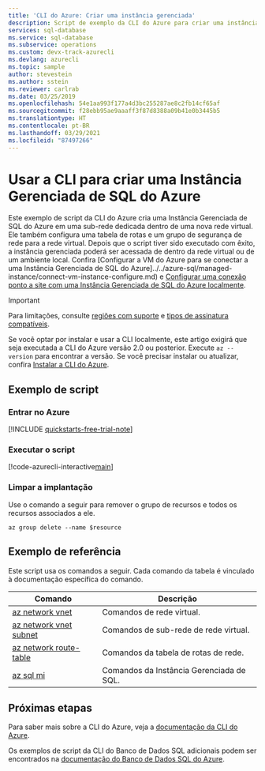 ```yaml
---
title: 'CLI do Azure: Criar uma instância gerenciada'
description: Script de exemplo da CLI do Azure para criar uma instância gerenciada na Instância Gerenciada de SQL do Azure
services: sql-database
ms.service: sql-database
ms.subservice: operations
ms.custom: devx-track-azurecli
ms.devlang: azurecli
ms.topic: sample
author: stevestein
ms.author: sstein
ms.reviewer: carlrab
ms.date: 03/25/2019
ms.openlocfilehash: 54e1aa993f177a4d3bc255287ae8c2fb14cf65af
ms.sourcegitcommit: f28ebb95ae9aaaff3f87d8388a09b41e0b3445b5
ms.translationtype: HT
ms.contentlocale: pt-BR
ms.lasthandoff: 03/29/2021
ms.locfileid: "87497266"
---
```

# <a name="use-cli-to-create-an-azure-sql-managed-instance"></a>Usar a CLI para criar uma Instância Gerenciada de SQL do Azure

Este exemplo de script da CLI do Azure cria uma Instância Gerenciada de SQL do Azure em uma sub-rede dedicada dentro de uma nova rede virtual. Ele também configura uma tabela de rotas e um grupo de segurança de rede para a rede virtual. Depois que o script tiver sido executado com êxito, a instância gerenciada poderá ser acessada de dentro da rede virtual ou de um ambiente local. Confira [Configurar a VM do Azure para se conectar a uma Instância Gerenciada de SQL do Azure]../../azure-sql/managed-instance/connect-vm-instance-configure.md) e [Configurar uma conexão ponto a site com uma Instância Gerenciada de SQL do Azure localmente](../../azure-sql/managed-instance/point-to-site-p2s-configure.md).

> [!IMPORTANT]
> Para limitações, consulte [regiões com suporte](../../azure-sql/managed-instance/resource-limits.md#supported-regions) e [tipos de assinatura compatíveis](../../azure-sql/managed-instance/resource-limits.md#supported-subscription-types).

Se você optar por instalar e usar a CLI localmente, este artigo exigirá que seja executada a CLI do Azure versão 2.0 ou posterior. Execute `az --version` para encontrar a versão. Se você precisar instalar ou atualizar, confira [Instalar a CLI do Azure](/cli/azure/install-azure-cli).

## <a name="sample-script"></a>Exemplo de script

### <a name="sign-in-to-azure"></a>Entrar no Azure

[!INCLUDE [quickstarts-free-trial-note](../../../includes/quickstarts-free-trial-note.md)]

### <a name="run-the-script"></a>Executar o script

[!code-azurecli-interactive[main](../../../cli_scripts/sql-database/managed-instance/create-managed-instance.sh "Create managed instance")]

### <a name="clean-up-deployment"></a>Limpar a implantação

Use o comando a seguir para remover o grupo de recursos e todos os recursos associados a ele.

```azurecli-interactive
az group delete --name $resource
```

## <a name="sample-reference"></a>Exemplo de referência

Este script usa os comandos a seguir. Cada comando da tabela é vinculado à documentação específica do comando.

| Comando | Descrição |
|---|---|
| [az network vnet](/cli/azure/network/vnet) | Comandos de rede virtual. |
| [az network vnet subnet](/cli/azure/network/vnet/subnet) | Comandos de sub-rede de rede virtual. |
| [az network route-table](/cli/azure/network/route-table) | Comandos da tabela de rotas de rede. |
| [az sql mi](/cli/azure/sql/mi) | Comandos da Instância Gerenciada de SQL. |

## <a name="next-steps"></a>Próximas etapas

Para saber mais sobre a CLI do Azure, veja a [documentação da CLI do Azure](/cli/azure).

Os exemplos de script da CLI do Banco de Dados SQL adicionais podem ser encontrados na [documentação do Banco de Dados SQL do Azure](../../azure-sql/database/az-cli-script-samples-content-guide.md).

